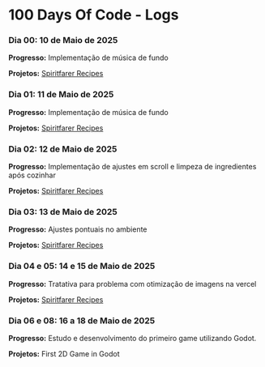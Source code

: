# 100 Days Of Code - Logs

### Dia 00: 10 de Maio de 2025

**Progresso:** Implementação de música de fundo

**Projetos:** [Spiritfarer Recipes](https://spiritfarer-recipes.vercel.app/)

### Dia 01: 11 de Maio de 2025

**Progresso:** Implementação de música de fundo

**Projetos:** [Spiritfarer Recipes](https://spiritfarer-recipes.vercel.app/)

### Dia 02: 12 de Maio de 2025

**Progresso:** Implementação de ajustes em scroll e limpeza de ingredientes após cozinhar

**Projetos:** [Spiritfarer Recipes](https://spiritfarer-recipes.vercel.app/)

### Dia 03: 13 de Maio de 2025

**Progresso:** Ajustes pontuais no ambiente

**Projetos:** [Spiritfarer Recipes](https://spiritfarer-recipes.vercel.app/)

### Dia 04 e 05: 14 e 15 de Maio de 2025

**Progresso:** Tratativa para problema com otimização de imagens na vercel

**Projetos:** [Spiritfarer Recipes](https://spiritfarer-recipes.vercel.app/)

### Dia 06 e 08: 16 a 18 de Maio de 2025

**Progresso:** Estudo e desenvolvimento do primeiro game utilizando Godot.

**Projetos:** First 2D Game in Godot
